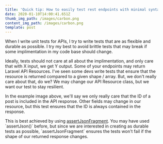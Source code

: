 ```yaml
---
title: 'Quick tip: How to easily test rest endpoints with minimal syntax.'
date: 2020-01-10T14:00:41.651Z
thumb_img_path: /images/carbon.png
content_img_path: /images/carbon.png
template: post
---
```

When I write unit tests for APIs, I try to write tests that are as flexible and durable as possible. I try my best to avoid brittle tests that may break if some implimentation in my code base should change. 

Ideally, tests should not care at all about the implimentation, and only care that with X input, we get Y output. Some of your endpoints may return Laravel API Resources. I've seen some devs write tests that ensure that the resource is returned compared to a given shape / array. But, we don't really care about that, do we? We may change our API Resource class, but we want our test to stay resilient. 

In the example image above, we'll say we only really care that the ID of a post is included in the API response. Other fields may change in our resource, but this test ensures that the ID is always contained in the response. 

This is best achieved by using [assertJsonFragment](https://laravel.com/docs/5.8/http-tests#assert-json-fragment). You may have used \`assertJson()\` before, but since we are interested in creating as durable tests as possible, \`assertJsonFragment\` ensures the tests won't fail if the shape of our returned response changes.

